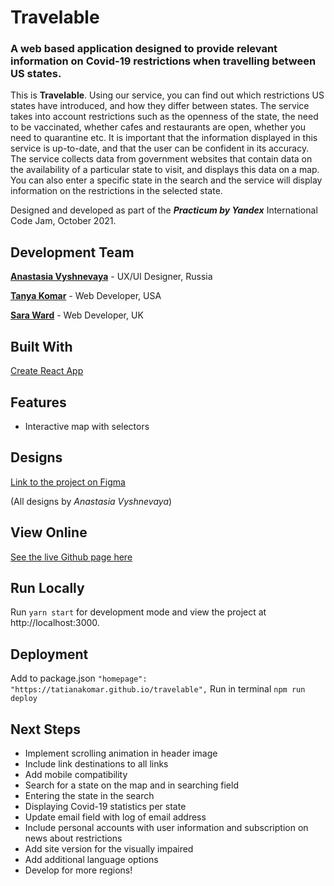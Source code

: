  # Travelable
 
### A web based application designed to provide relevant information on Covid-19 restrictions when travelling between US states.

This is **Travelable**.
Using our service, you can find out which restrictions US states have introduced, and how they differ between states. The service takes into account restrictions such as the openness of the state, the need to be vaccinated, whether cafes and restaurants are open, whether you need to quarantine etc. It is important that the information displayed in this service is up-to-date, and that the user can be confident in its accuracy. The service collects data from government websites that contain data on the availability of a particular state to visit, and displays this data on a map. You can also enter a specific state in the search and the service will display information on the restrictions in the selected state.

Designed and developed as part of the ***Practicum by Yandex*** International Code Jam, October 2021.

## Development Team
[**Anastasia Vyshnevaya**](https://www.behance.net/A__V) - UX/UI Designer, Russia

[**Tanya Komar**](https://github.com/tatianakomar) - Web Developer, USA

[**Sara Ward**](https://github.com/warsdd) - Web Developer, UK

## Built With
[Create React App](https://github.com/facebook/create-react-app)

## Features
- Interactive map with selectors

## Designs
[Link to the project on Figma](https://www.figma.com/file/g5e3Rzr87NSfGUDlINfyH2/code-jam?node-id=218%3A1252)

(All designs by *Anastasia Vyshnevaya*)

## View Online
[See the live Github page here](https://tatianakomar.github.io/travelable/)

## Run Locally
Run `yarn start` for development mode and view the project at http://localhost:3000.

## Deployment
Add to package.json
`"homepage": "https://tatianakomar.github.io/travelable",`
Run in terminal
`npm run deploy`

## Next Steps
- Implement scrolling animation in header image
- Include link destinations to all links
- Add mobile compatibility
- Search for a state on the map and in searching field
- Entering the state in the search
- Displaying Covid-19 statistics per state
- Update email field with log of email address
- Include personal accounts with user information and subscription on news about restrictions
- Add site version for the visually impaired
- Add additional language options
- Develop for more regions!
